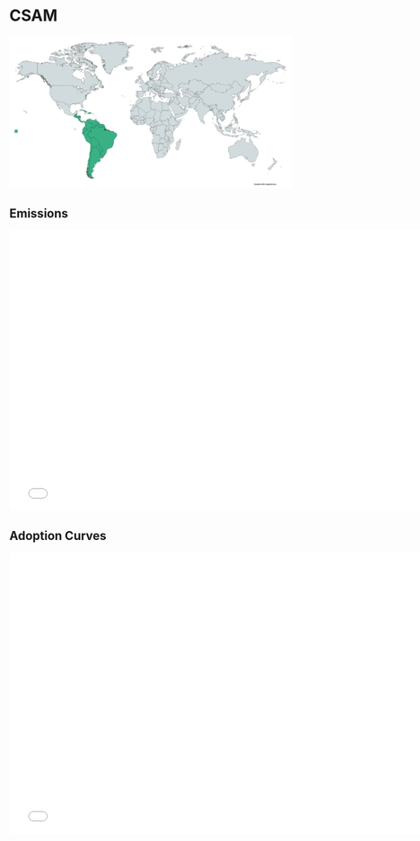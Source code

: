 



# CSAM 
  
![](../region%20maps/CSAM.png)  
  
  

## Emissions
<iframe id='igraph' scrolling='no' style='border:none' seamless='seamless' src= "mwedges-pathway-CSAM-dauncsmx.html" height='500' width='150%'></iframe>  
  

## Adoption Curves
<iframe id='igraph' scrolling='no' style='border:none' seamless='seamless' src= "scurves-CSAM-pathway-dauncsmx.html" height='500' width='150%'></iframe>  
